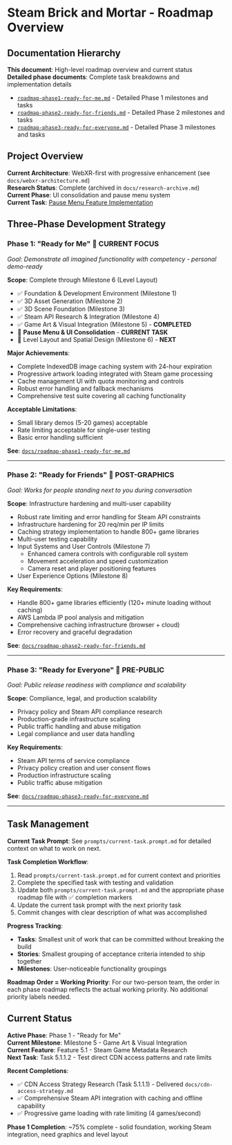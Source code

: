 # Steam Brick and Mortar - Roadmap Overview

## Documentation Hierarchy

**This document**: High-level roadmap overview and current status  
**Detailed phase documents**: Complete task breakdowns and implementation details
- [`roadmap-phase1-ready-for-me.md`](../roadmap-phase1-ready-for-me.md) - Detailed Phase 1 milestones and tasks
- [`roadmap-phase2-ready-for-friends.md`](../roadmap-phase2-ready-for-friends.md) - Detailed Phase 2 milestones and tasks  
- [`roadmap-phase3-ready-for-everyone.md`](../roadmap-phase3-ready-for-everyone.md) - Detailed Phase 3 milestones and tasks

## Project Overview

**Current Architecture**: WebXR-first with progressive enhancement (see `docs/webxr-architecture.md`)  
**Research Status**: Complete (archived in `docs/research-archive.md`)  
**Current Phase**: UI consolidation and pause menu system  
**Current Task**: [Pause Menu Feature Implementation](./pause-menu-feature-plan.md)

## Three-Phase Development Strategy

### **Phase 1: "Ready for Me"** 🚧 **CURRENT FOCUS**
*Goal: Demonstrate all imagined functionality with competency - personal demo-ready*

**Scope**: Complete through Milestone 6 (Level Layout)
- ✅ Foundation & Development Environment (Milestone 1)
- ✅ 3D Asset Generation (Milestone 2) 
- ✅ 3D Scene Foundation (Milestone 3)
- ✅ Steam API Research & Integration (Milestone 4)
- ✅ Game Art & Visual Integration (Milestone 5) - **COMPLETED**
- 🔄 **Pause Menu & UI Consolidation** - **CURRENT TASK**
- 🔄 Level Layout and Spatial Design (Milestone 6) - **NEXT**

**Major Achievements**:
- Complete IndexedDB image caching system with 24-hour expiration
- Progressive artwork loading integrated with Steam game processing
- Cache management UI with quota monitoring and controls
- Robust error handling and fallback mechanisms
- Comprehensive test suite covering all caching functionality

**Acceptable Limitations**:
- Small library demos (5-20 games) acceptable
- Rate limiting acceptable for single-user testing
- Basic error handling sufficient

**See**: [`docs/roadmap-phase1-ready-for-me.md`](./roadmap-phase1-ready-for-me.md)

---

### **Phase 2: "Ready for Friends"** 🔮 **POST-GRAPHICS**
*Goal: Works for people standing next to you during conversation*

**Scope**: Infrastructure hardening and multi-user capability
- Robust rate limiting and error handling for Steam API constraints
- Infrastructure hardening for 20 req/min per IP limits  
- Caching strategy implementation to handle 800+ game libraries
- Multi-user testing capability
- Input Systems and User Controls (Milestone 7)
  - Enhanced camera controls with configurable roll system
  - Movement acceleration and speed customization
  - Camera reset and player positioning features
- User Experience Options (Milestone 8)

**Key Requirements**:
- Handle 800+ game libraries efficiently (120+ minute loading without caching)
- AWS Lambda IP pool analysis and mitigation
- Comprehensive caching infrastructure (browser + cloud)
- Error recovery and graceful degradation

**See**: [`docs/roadmap-phase2-ready-for-friends.md`](./roadmap-phase2-ready-for-friends.md)

---

### **Phase 3: "Ready for Everyone"** 🔮 **PRE-PUBLIC**  
*Goal: Public release readiness with compliance and scalability*

**Scope**: Compliance, legal, and production scalability
- Privacy policy and Steam API compliance research
- Production-grade infrastructure scaling
- Public traffic handling and abuse mitigation
- Legal compliance and user data handling

**Key Requirements**:
- Steam API terms of service compliance
- Privacy policy creation and user consent flows
- Production infrastructure scaling
- Public traffic abuse mitigation

**See**: [`docs/roadmap-phase3-ready-for-everyone.md`](./roadmap-phase3-ready-for-everyone.md)

---

## Task Management

**Current Task Prompt**: See `prompts/current-task.prompt.md` for detailed context on what to work on next.

**Task Completion Workflow**:
1. Read `prompts/current-task.prompt.md` for current context and priorities
2. Complete the specified task with testing and validation
3. Update both `prompts/current-task.prompt.md` and the appropriate phase roadmap file with ✅ completion markers
4. Update the current task prompt with the next priority task
5. Commit changes with clear description of what was accomplished

**Progress Tracking**: 
- **Tasks**: Smallest unit of work that can be committed without breaking the build
- **Stories**: Smallest grouping of acceptance criteria intended to ship together
- **Milestones**: User-noticeable functionality groupings

**Roadmap Order = Working Priority**: For our two-person team, the order in each phase roadmap reflects the actual working priority. No additional priority labels needed.

## Current Status

**Active Phase**: Phase 1 - "Ready for Me"  
**Current Milestone**: Milestone 5 - Game Art & Visual Integration  
**Current Feature**: Feature 5.1 - Steam Game Metadata Research  
**Next Task**: Task 5.1.1.2 - Test direct CDN access patterns and rate limits

**Recent Completions**:
- ✅ CDN Access Strategy Research (Task 5.1.1.1) - Delivered `docs/cdn-access-strategy.md`
- ✅ Comprehensive Steam API integration with caching and offline capability
- ✅ Progressive game loading with rate limiting (4 games/second)

**Phase 1 Completion**: ~75% complete - solid foundation, working Steam integration, need graphics and level layout
